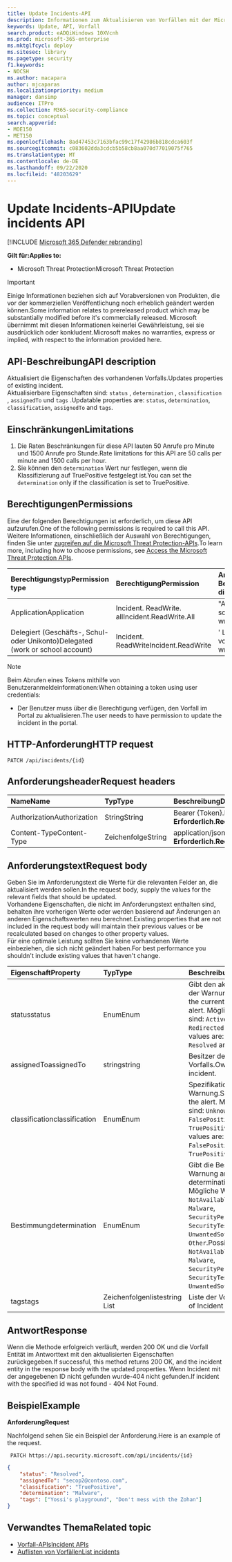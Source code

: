 ```yaml
---
title: Update Incidents-API
description: Informationen zum Aktualisieren von Vorfällen mit der Microsoft Threat Protection-API
keywords: Update, API, Vorfall
search.product: eADQiWindows 10XVcnh
ms.prod: microsoft-365-enterprise
ms.mktglfcycl: deploy
ms.sitesec: library
ms.pagetype: security
f1.keywords:
- NOCSH
ms.author: macapara
author: mjcaparas
ms.localizationpriority: medium
manager: dansimp
audience: ITPro
ms.collection: M365-security-compliance
ms.topic: conceptual
search.appverid:
- MOE150
- MET150
ms.openlocfilehash: 8ad47453c7163bfac99c17f42986b818cdca603f
ms.sourcegitcommit: c083602dda3cdcb5b58cb8aa070d77019075f765
ms.translationtype: MT
ms.contentlocale: de-DE
ms.lasthandoff: 09/22/2020
ms.locfileid: "48203629"
---
```

# <a name="update-incidents-api"></a><span data-ttu-id="dfdf8-104">Update Incidents-API</span><span class="sxs-lookup"><span data-stu-id="dfdf8-104">Update incidents API</span></span>

[!INCLUDE [Microsoft 365 Defender rebranding](../includes/microsoft-defender.md)]


<span data-ttu-id="dfdf8-105">**Gilt für:**</span><span class="sxs-lookup"><span data-stu-id="dfdf8-105">**Applies to:**</span></span>
- <span data-ttu-id="dfdf8-106">Microsoft Threat Protection</span><span class="sxs-lookup"><span data-stu-id="dfdf8-106">Microsoft Threat Protection</span></span>

>[!IMPORTANT] 
><span data-ttu-id="dfdf8-107">Einige Informationen beziehen sich auf Vorabversionen von Produkten, die vor der kommerziellen Veröffentlichung noch erheblich geändert werden können.</span><span class="sxs-lookup"><span data-stu-id="dfdf8-107">Some information relates to prereleased product which may be substantially modified before it's commercially released.</span></span> <span data-ttu-id="dfdf8-108">Microsoft übernimmt mit diesen Informationen keinerlei Gewährleistung, sei sie ausdrücklich oder konkludent.</span><span class="sxs-lookup"><span data-stu-id="dfdf8-108">Microsoft makes no warranties, express or implied, with respect to the information provided here.</span></span>


## <a name="api-description"></a><span data-ttu-id="dfdf8-109">API-Beschreibung</span><span class="sxs-lookup"><span data-stu-id="dfdf8-109">API description</span></span>
<span data-ttu-id="dfdf8-110">Aktualisiert die Eigenschaften des vorhandenen Vorfalls.</span><span class="sxs-lookup"><span data-stu-id="dfdf8-110">Updates properties of existing incident.</span></span>
<br><span data-ttu-id="dfdf8-111">Aktualisierbare Eigenschaften sind: ```status``` , ```determination``` , ```classification``` , ```assignedTo``` und ```tags``` .</span><span class="sxs-lookup"><span data-stu-id="dfdf8-111">Updatable properties are: ```status```, ```determination```, ```classification```, ```assignedTo``` and ```tags```.</span></span>


## <a name="limitations"></a><span data-ttu-id="dfdf8-112">Einschränkungen</span><span class="sxs-lookup"><span data-stu-id="dfdf8-112">Limitations</span></span>
1. <span data-ttu-id="dfdf8-113">Die Raten Beschränkungen für diese API lauten 50 Anrufe pro Minute und 1500 Anrufe pro Stunde.</span><span class="sxs-lookup"><span data-stu-id="dfdf8-113">Rate limitations for this API are 50 calls per minute and 1500 calls per hour.</span></span>
2. <span data-ttu-id="dfdf8-114">Sie können den ```determination``` Wert nur festlegen, wenn die Klassifizierung auf TruePositive festgelegt ist.</span><span class="sxs-lookup"><span data-stu-id="dfdf8-114">You can set the ```determination``` only if the classification is set to TruePositive.</span></span>


## <a name="permissions"></a><span data-ttu-id="dfdf8-115">Berechtigungen</span><span class="sxs-lookup"><span data-stu-id="dfdf8-115">Permissions</span></span>
<span data-ttu-id="dfdf8-116">Eine der folgenden Berechtigungen ist erforderlich, um diese API aufzurufen.</span><span class="sxs-lookup"><span data-stu-id="dfdf8-116">One of the following permissions is required to call this API.</span></span> <span data-ttu-id="dfdf8-117">Weitere Informationen, einschließlich der Auswahl von Berechtigungen, finden Sie unter [zugreifen auf die Microsoft Threat Protection-APIs](api-access.md).</span><span class="sxs-lookup"><span data-stu-id="dfdf8-117">To learn more, including how to choose permissions, see [Access the Microsoft Threat Protection APIs](api-access.md).</span></span>

<span data-ttu-id="dfdf8-118">Berechtigungstyp</span><span class="sxs-lookup"><span data-stu-id="dfdf8-118">Permission type</span></span> |   <span data-ttu-id="dfdf8-119">Berechtigung</span><span class="sxs-lookup"><span data-stu-id="dfdf8-119">Permission</span></span>  |   <span data-ttu-id="dfdf8-120">Anzeigename der Berechtigung</span><span class="sxs-lookup"><span data-stu-id="dfdf8-120">Permission display name</span></span>
:---|:---|:---
<span data-ttu-id="dfdf8-121">Application</span><span class="sxs-lookup"><span data-stu-id="dfdf8-121">Application</span></span> |   <span data-ttu-id="dfdf8-122">Incident. ReadWrite. all</span><span class="sxs-lookup"><span data-stu-id="dfdf8-122">Incident.ReadWrite.All</span></span> |    <span data-ttu-id="dfdf8-123">"Alle Vorfälle lesen und schreiben"</span><span class="sxs-lookup"><span data-stu-id="dfdf8-123">'Read and write all incidents'</span></span>
<span data-ttu-id="dfdf8-124">Delegiert (Geschäfts-, Schul- oder Unikonto)</span><span class="sxs-lookup"><span data-stu-id="dfdf8-124">Delegated (work or school account)</span></span> | <span data-ttu-id="dfdf8-125">Incident. ReadWrite</span><span class="sxs-lookup"><span data-stu-id="dfdf8-125">Incident.ReadWrite</span></span> | <span data-ttu-id="dfdf8-126">' Lesen und Schreiben von Vorfällen '</span><span class="sxs-lookup"><span data-stu-id="dfdf8-126">'Read and write incidents'</span></span>

>[!NOTE]
> <span data-ttu-id="dfdf8-127">Beim Abrufen eines Tokens mithilfe von Benutzeranmeldeinformationen:</span><span class="sxs-lookup"><span data-stu-id="dfdf8-127">When obtaining a token using user credentials:</span></span>
>- <span data-ttu-id="dfdf8-128">Der Benutzer muss über die Berechtigung verfügen, den Vorfall im Portal zu aktualisieren.</span><span class="sxs-lookup"><span data-stu-id="dfdf8-128">The user needs to have permission to update the incident in the portal.</span></span>


## <a name="http-request"></a><span data-ttu-id="dfdf8-129">HTTP-Anforderung</span><span class="sxs-lookup"><span data-stu-id="dfdf8-129">HTTP request</span></span>

```
PATCH /api/incidents/{id}
```

## <a name="request-headers"></a><span data-ttu-id="dfdf8-130">Anforderungsheader</span><span class="sxs-lookup"><span data-stu-id="dfdf8-130">Request headers</span></span>

<span data-ttu-id="dfdf8-131">Name</span><span class="sxs-lookup"><span data-stu-id="dfdf8-131">Name</span></span> | <span data-ttu-id="dfdf8-132">Typ</span><span class="sxs-lookup"><span data-stu-id="dfdf8-132">Type</span></span> | <span data-ttu-id="dfdf8-133">Beschreibung</span><span class="sxs-lookup"><span data-stu-id="dfdf8-133">Description</span></span>
:---|:---|:---
<span data-ttu-id="dfdf8-134">Authorization</span><span class="sxs-lookup"><span data-stu-id="dfdf8-134">Authorization</span></span> | <span data-ttu-id="dfdf8-135">String</span><span class="sxs-lookup"><span data-stu-id="dfdf8-135">String</span></span> | <span data-ttu-id="dfdf8-136">Bearer {Token}.</span><span class="sxs-lookup"><span data-stu-id="dfdf8-136">Bearer {token}.</span></span> <span data-ttu-id="dfdf8-137">**Erforderlich**.</span><span class="sxs-lookup"><span data-stu-id="dfdf8-137">**Required**.</span></span>
<span data-ttu-id="dfdf8-138">Content-Type</span><span class="sxs-lookup"><span data-stu-id="dfdf8-138">Content-Type</span></span> | <span data-ttu-id="dfdf8-139">Zeichenfolge</span><span class="sxs-lookup"><span data-stu-id="dfdf8-139">String</span></span> | <span data-ttu-id="dfdf8-140">application/json.</span><span class="sxs-lookup"><span data-stu-id="dfdf8-140">application/json.</span></span> <span data-ttu-id="dfdf8-141">**Erforderlich**.</span><span class="sxs-lookup"><span data-stu-id="dfdf8-141">**Required**.</span></span>


## <a name="request-body"></a><span data-ttu-id="dfdf8-142">Anforderungstext</span><span class="sxs-lookup"><span data-stu-id="dfdf8-142">Request body</span></span>
<span data-ttu-id="dfdf8-143">Geben Sie im Anforderungstext die Werte für die relevanten Felder an, die aktualisiert werden sollen.</span><span class="sxs-lookup"><span data-stu-id="dfdf8-143">In the request body, supply the values for the relevant fields that should be updated.</span></span>
<br><span data-ttu-id="dfdf8-144">Vorhandene Eigenschaften, die nicht im Anforderungstext enthalten sind, behalten ihre vorherigen Werte oder werden basierend auf Änderungen an anderen Eigenschaftswerten neu berechnet.</span><span class="sxs-lookup"><span data-stu-id="dfdf8-144">Existing properties that are not included in the request body will maintain their previous values or be recalculated based on changes to other property values.</span></span> 
<br><span data-ttu-id="dfdf8-145">Für eine optimale Leistung sollten Sie keine vorhandenen Werte einbeziehen, die sich nicht geändert haben.</span><span class="sxs-lookup"><span data-stu-id="dfdf8-145">For best performance you shouldn't include existing values that haven't change.</span></span>

<span data-ttu-id="dfdf8-146">Eigenschaft</span><span class="sxs-lookup"><span data-stu-id="dfdf8-146">Property</span></span> | <span data-ttu-id="dfdf8-147">Typ</span><span class="sxs-lookup"><span data-stu-id="dfdf8-147">Type</span></span> | <span data-ttu-id="dfdf8-148">Beschreibung</span><span class="sxs-lookup"><span data-stu-id="dfdf8-148">Description</span></span>
:---|:---|:---
<span data-ttu-id="dfdf8-149">status</span><span class="sxs-lookup"><span data-stu-id="dfdf8-149">status</span></span> | <span data-ttu-id="dfdf8-150">Enum</span><span class="sxs-lookup"><span data-stu-id="dfdf8-150">Enum</span></span> | <span data-ttu-id="dfdf8-151">Gibt den aktuellen Status der Warnung an.</span><span class="sxs-lookup"><span data-stu-id="dfdf8-151">Specifies the current status of the alert.</span></span> <span data-ttu-id="dfdf8-152">Mögliche Werte sind: ```Active``` ```Resolved``` und ```Redirected``` .</span><span class="sxs-lookup"><span data-stu-id="dfdf8-152">Possible values are: ```Active```, ```Resolved``` and ```Redirected```.</span></span>
<span data-ttu-id="dfdf8-153">assignedTo</span><span class="sxs-lookup"><span data-stu-id="dfdf8-153">assignedTo</span></span> | <span data-ttu-id="dfdf8-154">string</span><span class="sxs-lookup"><span data-stu-id="dfdf8-154">string</span></span> | <span data-ttu-id="dfdf8-155">Besitzer des Vorfalls.</span><span class="sxs-lookup"><span data-stu-id="dfdf8-155">Owner of the incident.</span></span>
<span data-ttu-id="dfdf8-156">classification</span><span class="sxs-lookup"><span data-stu-id="dfdf8-156">classification</span></span> | <span data-ttu-id="dfdf8-157">Enum</span><span class="sxs-lookup"><span data-stu-id="dfdf8-157">Enum</span></span> | <span data-ttu-id="dfdf8-158">Spezifikation der Warnung.</span><span class="sxs-lookup"><span data-stu-id="dfdf8-158">Specification of the alert.</span></span> <span data-ttu-id="dfdf8-159">Mögliche Werte sind: ```Unknown```, ```FalsePositive``` und ```TruePositive```.</span><span class="sxs-lookup"><span data-stu-id="dfdf8-159">Possible values are: ```Unknown```, ```FalsePositive```, ```TruePositive```.</span></span>
<span data-ttu-id="dfdf8-160">Bestimmung</span><span class="sxs-lookup"><span data-stu-id="dfdf8-160">determination</span></span> | <span data-ttu-id="dfdf8-161">Enum</span><span class="sxs-lookup"><span data-stu-id="dfdf8-161">Enum</span></span> | <span data-ttu-id="dfdf8-162">Gibt die Bestimmung der Warnung an.</span><span class="sxs-lookup"><span data-stu-id="dfdf8-162">Specifies the determination of the alert.</span></span> <span data-ttu-id="dfdf8-163">Mögliche Werte: ```NotAvailable```, ```Apt```, ```Malware```, ```SecurityPersonnel```, ```SecurityTesting```, ```UnwantedSoftware```, ```Other```.</span><span class="sxs-lookup"><span data-stu-id="dfdf8-163">Possible values are: ```NotAvailable```, ```Apt```, ```Malware```, ```SecurityPersonnel```, ```SecurityTesting```, ```UnwantedSoftware```, ```Other```.</span></span>
<span data-ttu-id="dfdf8-164">tags</span><span class="sxs-lookup"><span data-stu-id="dfdf8-164">tags</span></span> | <span data-ttu-id="dfdf8-165">Zeichenfolgenliste</span><span class="sxs-lookup"><span data-stu-id="dfdf8-165">string List</span></span> | <span data-ttu-id="dfdf8-166">Liste der Vorfall Tags.</span><span class="sxs-lookup"><span data-stu-id="dfdf8-166">List of Incident tags.</span></span>



## <a name="response"></a><span data-ttu-id="dfdf8-167">Antwort</span><span class="sxs-lookup"><span data-stu-id="dfdf8-167">Response</span></span>
<span data-ttu-id="dfdf8-168">Wenn die Methode erfolgreich verläuft, werden 200 OK und die Vorfall Entität im Antworttext mit den aktualisierten Eigenschaften zurückgegeben.</span><span class="sxs-lookup"><span data-stu-id="dfdf8-168">If successful, this method returns 200 OK, and the incident entity in the response body with the updated properties.</span></span> <span data-ttu-id="dfdf8-169">Wenn Incident mit der angegebenen ID nicht gefunden wurde-404 nicht gefunden.</span><span class="sxs-lookup"><span data-stu-id="dfdf8-169">If incident with the specified id was not found - 404 Not Found.</span></span>


## <a name="example"></a><span data-ttu-id="dfdf8-170">Beispiel</span><span class="sxs-lookup"><span data-stu-id="dfdf8-170">Example</span></span>

<span data-ttu-id="dfdf8-171">**Anforderung**</span><span class="sxs-lookup"><span data-stu-id="dfdf8-171">**Request**</span></span>

<span data-ttu-id="dfdf8-172">Nachfolgend sehen Sie ein Beispiel der Anforderung.</span><span class="sxs-lookup"><span data-stu-id="dfdf8-172">Here is an example of the request.</span></span>

```
 PATCH https://api.security.microsoft.com/api/incidents/{id}
```

```json
{
    "status": "Resolved",
    "assignedTo": "secop2@contoso.com",
    "classification": "TruePositive",
    "determination": "Malware",
    "tags": ["Yossi's playground", "Don't mess with the Zohan"]
}
```


## <a name="related-topic"></a><span data-ttu-id="dfdf8-173">Verwandtes Thema</span><span class="sxs-lookup"><span data-stu-id="dfdf8-173">Related topic</span></span>
- [<span data-ttu-id="dfdf8-174">Vorfall-APIs</span><span class="sxs-lookup"><span data-stu-id="dfdf8-174">Incident APIs</span></span>](api-incident.md)
- [<span data-ttu-id="dfdf8-175">Auflisten von Vorfällen</span><span class="sxs-lookup"><span data-stu-id="dfdf8-175">List incidents</span></span>](api-list-incidents.md)
